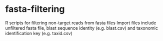 # fasta-filtering
R scripts for filtering non-target reads from fasta files
Import files include unfiltered fasta file, blast sequence identity (e.g. blast.csv) and taxonomic identification key (e.g. taxid.csv) 

